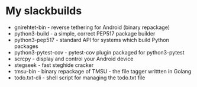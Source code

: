 # My slackbuilds

- gnirehtet-bin - reverse tethering for Android (binary repackage)
- python3-build - a simple, correct PEP517 package builder
- python3-pep517 - standard API for systems which build Python packages
- python3-pytest-cov - pytest-cov plugin packaged for python3-pytest
- scrcpy - display and control your Android device
- stegseek - fast steghide cracker
- tmsu-bin - binary repackage of TMSU - the file tagger writtten in Golang
- todo.txt-cli - shell script for managing the todo.txt file
